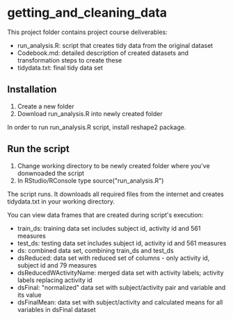 getting_and_cleaning_data
=========================

This project folder contains project course deliverables:
* run_analysis.R: script that creates tidy data from the original dataset
* Codebook.md: detailed description of created datasets and transformation steps to create these
* tidydata.txt: final tidy data set

## Installation

1. Create a new folder 
2. Download run_analysis.R into newly created folder

In order to run run_analysis.R script, install reshape2 package.

## Run the script

1. Change working directory to be newly created folder where you've donwnoaded the script
2. In RStudio/RConsole type source("run_analysis.R")

The script runs. It downloads all required files from the internet and creates tidydata.txt in your working directory.

You can view data frames that are created during script's execution:
* train_ds: training data set includes subject id, activity id and 561 measures 
* test_ds: testing data set includes subject id, activity id and 561 measures
* ds: combined data set, combining train_ds and test_ds
* dsReduced: data set with reduced set of columns - only activity id, subject id and 79 measures
* dsReducedWActivityName: merged data set with activity labels; activity labels replacing activity id
* dsFinal: "normalized" data set with subject/activity pair and variable and its value
* dsFinalMean: data set with subject/activity and calculated means for all variables in dsFinal dataset